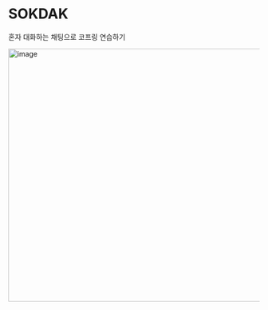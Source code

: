 # SOKDAK
혼자 대화하는 채팅으로 코프링 연습하기

<img width="508" alt="image" src="https://github.com/user-attachments/assets/0b8e59b8-e0c0-4277-8e11-e7d1ea6e6cdc" />
